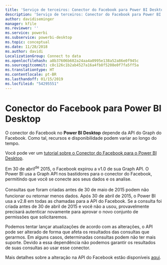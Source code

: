 ```yaml
---
title: 'Serviço de terceiros: Conector do Facebook para Power BI Desktop'
description: 'Serviço de terceiros: Conector do Facebook para Power BI Desktop'
author: davidiseminger
manager: kfile
ms.reviewer: ''
ms.service: powerbi
ms.subservice: powerbi-desktop
ms.topic: conceptual
ms.date: 11/28/2018
ms.author: davidi
LocalizationGroup: Connect to data
ms.openlocfilehash: a8b37606b602a24aa4a0995e138a52a86e0f945c
ms.sourcegitcommit: c8c126c1b2ab4527a16a4fb8f5208e0f7fa5ff5a
ms.translationtype: HT
ms.contentlocale: pt-BR
ms.lasthandoff: 01/15/2019
ms.locfileid: "54295551"
---
```

# <a name="facebook-connector-for-power-bi-desktop"></a>Conector do Facebook para Power BI Desktop
O conector do Facebook no **Power BI Desktop** depende da API do Graph do Facebook. Como tal, recursos e disponibilidade podem variar ao longo do tempo.

Você pode ver um [tutorial sobre o Conector do Facebook para o Power BI Desktop](desktop-tutorial-facebook-analytics.md).

Em 30 de abril<sup>de</sup> 2015, o Facebook expirou a v1.0 de sua Graph API. O Power BI usa a Graph API nos bastidores para o conector do Facebook, permitindo que você se conecte aos seus dados e os analise.

Consultas que foram criadas antes de 30 de maio<sup> </sup>de 2015 podem não funcionar ou retornar menos dados. Após 30 de abril<sup> </sup>de 2015, o Power BI usa a v2.8 em todas as chamadas para a API do Facebook. Se a consulta foi criada antes de 30 de abril de 2015 e você não a usou, provavelmente precisará autenticar novamente para aprovar o novo conjunto de permissões que solicitaremos.

Podemos tentar lançar atualizações de acordo com as alterações, o API pode ser alterado de forma que afeta os resultados das consultas que gerarmos. Em alguns casos, determinadas consultas podem não ter mais suporte. Devido a essa dependência não podemos garantir os resultados de suas consultas ao usar esse conector.

Mais detalhes sobre a alteração na API do Facebook estão disponíveis [aqui](https://developers.facebook.com/docs/apps/changelog#v2_0).

